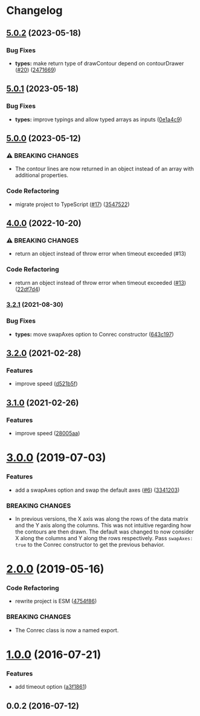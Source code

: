 # Changelog

## [5.0.2](https://github.com/mljs/conrec/compare/v5.0.1...v5.0.2) (2023-05-18)


### Bug Fixes

* **types:** make return type of drawContour depend on contourDrawer ([#20](https://github.com/mljs/conrec/issues/20)) ([2471669](https://github.com/mljs/conrec/commit/24716692dd36c0dc6f7aafc8d87da069563e266e))

## [5.0.1](https://github.com/mljs/conrec/compare/v5.0.0...v5.0.1) (2023-05-18)


### Bug Fixes

* **types:** improve typings and allow typed arrays as inputs ([0e1a4c9](https://github.com/mljs/conrec/commit/0e1a4c9b328e8454248d58646ca6eddf37233984))

## [5.0.0](https://github.com/mljs/conrec/compare/v4.0.0...v5.0.0) (2023-05-12)


### ⚠ BREAKING CHANGES

* The contour lines are now returned in an object instead of an array with additional properties.

### Code Refactoring

* migrate project to TypeScript ([#17](https://github.com/mljs/conrec/issues/17)) ([3547522](https://github.com/mljs/conrec/commit/35475226cfec8708f855957a9bede77b886c0402))

## [4.0.0](https://github.com/mljs/conrec/compare/v3.2.1...v4.0.0) (2022-10-20)


### ⚠ BREAKING CHANGES

* return an object instead of throw error when timeout exceeded (#13)

### Code Refactoring

* return an object instead of throw error when timeout exceeded ([#13](https://github.com/mljs/conrec/issues/13)) ([22df7d4](https://github.com/mljs/conrec/commit/22df7d4f6308714f78fc0e8a9264ae458bb8feb3))

### [3.2.1](https://www.github.com/mljs/conrec/compare/v3.2.0...v3.2.1) (2021-08-30)


### Bug Fixes

* **types:** move swapAxes option to Conrec constructor ([643c197](https://www.github.com/mljs/conrec/commit/643c1977d10f8ca9e74e5e9f8ff09279c6daf535))

## [3.2.0](https://www.github.com/mljs/conrec/compare/v3.1.0...v3.2.0) (2021-02-28)


### Features

* improve speed ([d521b5f](https://www.github.com/mljs/conrec/commit/d521b5f2853042455e5a35e71b62bdc5f90896e4))

## [3.1.0](https://github.com/mljs/conrec/compare/v3.0.0...v3.1.0) (2021-02-26)


### Features

* improve speed ([28005aa](https://github.com/mljs/conrec/commit/28005aa2a3ce465d21793461155c642920ce526c))

# [3.0.0](https://github.com/mljs/conrec/compare/v2.0.0...v3.0.0) (2019-07-03)


### Features

* add a swapAxes option and swap the default axes ([#6](https://github.com/mljs/conrec/issues/6)) ([3341203](https://github.com/mljs/conrec/commit/3341203))


### BREAKING CHANGES

* In previous versions, the X axis was along the rows of the data matrix
and the Y axis along the columns. This was not intuitive regarding how
the contours are then drawn. The default was changed to now consider X
along the columns and Y along the rows respectively.
Pass `swapAxes: true` to the Conrec constructor to get the previous
behavior.



# [2.0.0](https://github.com/mljs/conrec/compare/v1.0.0...v2.0.0) (2019-05-16)


### Code Refactoring

* rewrite project is ESM ([4754f86](https://github.com/mljs/conrec/commit/4754f86))


### BREAKING CHANGES

* The Conrec class is now a named export.



<a name="1.0.0"></a>
# [1.0.0](https://github.com/mljs/conrec/compare/v0.0.2...v1.0.0) (2016-07-21)


### Features

* add timeout option ([a3f1861](https://github.com/mljs/conrec/commit/a3f1861))



<a name="0.0.2"></a>
## 0.0.2 (2016-07-12)
